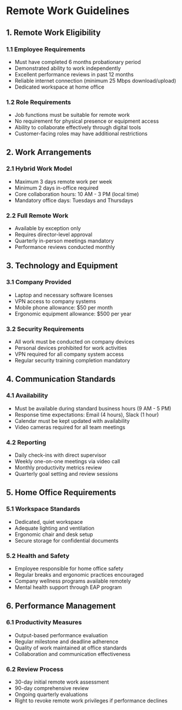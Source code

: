 # Remote Work Guidelines

## 1. Remote Work Eligibility

### 1.1 Employee Requirements
- Must have completed 6 months probationary period
- Demonstrated ability to work independently
- Excellent performance reviews in past 12 months
- Reliable internet connection (minimum 25 Mbps download/upload)
- Dedicated workspace at home office

### 1.2 Role Requirements
- Job functions must be suitable for remote work
- No requirement for physical presence or equipment access
- Ability to collaborate effectively through digital tools
- Customer-facing roles may have additional restrictions

## 2. Work Arrangements

### 2.1 Hybrid Work Model
- Maximum 3 days remote work per week
- Minimum 2 days in-office required
- Core collaboration hours: 10 AM - 3 PM (local time)
- Mandatory office days: Tuesdays and Thursdays

### 2.2 Full Remote Work
- Available by exception only
- Requires director-level approval
- Quarterly in-person meetings mandatory
- Performance reviews conducted monthly

## 3. Technology and Equipment

### 3.1 Company Provided
- Laptop and necessary software licenses
- VPN access to company systems
- Mobile phone allowance: $50 per month
- Ergonomic equipment allowance: $500 per year

### 3.2 Security Requirements
- All work must be conducted on company devices
- Personal devices prohibited for work activities
- VPN required for all company system access
- Regular security training completion mandatory

## 4. Communication Standards

### 4.1 Availability
- Must be available during standard business hours (9 AM - 5 PM)
- Response time expectations: Email (4 hours), Slack (1 hour)
- Calendar must be kept updated with availability
- Video cameras required for all team meetings

### 4.2 Reporting
- Daily check-ins with direct supervisor
- Weekly one-on-one meetings via video call
- Monthly productivity metrics review
- Quarterly goal setting and review sessions

## 5. Home Office Requirements

### 5.1 Workspace Standards
- Dedicated, quiet workspace
- Adequate lighting and ventilation
- Ergonomic chair and desk setup
- Secure storage for confidential documents

### 5.2 Health and Safety
- Employee responsible for home office safety
- Regular breaks and ergonomic practices encouraged
- Company wellness programs available remotely
- Mental health support through EAP program

## 6. Performance Management

### 6.1 Productivity Measures
- Output-based performance evaluation
- Regular milestone and deadline adherence
- Quality of work maintained at office standards
- Collaboration and communication effectiveness

### 6.2 Review Process
- 30-day initial remote work assessment
- 90-day comprehensive review
- Ongoing quarterly evaluations
- Right to revoke remote work privileges if performance declines